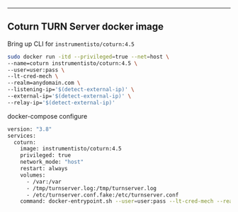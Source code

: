---------------------------------

## Coturn TURN Server docker image  

Bring up CLI for `instrumentisto/coturn:4.5`

```bash
sudo docker run -itd --privileged=true --net=host \
--name=coturn instrumentisto/coturn:4.5 \
--user=user:pass \
--lt-cred-mech \
--realm=anydomain.com \
--listening-ip='$(detect-external-ip)' \
--external-ip='$(detect-external-ip)' \
--relay-ip='$(detect-external-ip)'
```

docker-compose configure

```bash
version: "3.8"
services:
  coturn:
	image: instrumentisto/coturn:4.5
	privileged: true
	network_mode: "host"
	restart: always
	volumes:
	  - /var:/var
	  - /tmp/turnserver.log:/tmp/turnserver.log
	  - /etc/turnserver.conf.fake:/etc/turnserver.conf
	command: docker-entrypoint.sh --user=user:pass --lt-cred-mech --realm=anydomain.com --listening-ip='$$(detect-external-ip)' --external-ip='$$(detect-external-ip)' --relay-ip='$$(detect-external-ip)'
```

